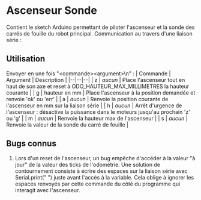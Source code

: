 # Ascenseur Sonde
Contient le sketch Arduino permettant de piloter l'ascenseur et la sonde des carrés de fouille du robot principal.
Communication au travers d'une liaison série :
## Utilisation
Envoyer en une fois "\<commande>\<argument>\n" :
| Commande | Argument | Description |
|--|--|--|
| z | *aucun* | Place l'ascenseur tout en haut de son axe et reset à ODO_HAUTEUR_MAX_MILLIMETRES la hauteur courante |
| g | hauteur en mm | Place l'ascenseur à la position demandée et renvoie 'ok' ou 'err' |
| a | *aucun* | Renvoie la position courante de l'ascenseur en mm sur la liaison série |
| h | *aucun* | Arrêt d'urgence de l'ascenseur : désactive la puissance dans le moteurs jusqu'au prochain 'z' ou 'g' |
| m | *aucun* | Renvoie la hauteur max de l'ascenseur |
| s | *aucun* | Renvoie la valeur de la sonde du carré de fouille |

## Bugs connus
1. Lors d'un reset de l'ascenseur, un bug empêche d'accéder à la valeur "à jour" de la valeur des ticks de l'odométrie. Une solution de contournement consiste à écrire des espaces sur la liaison série avec Serial.print(" ") juste avant l'accès à la variable. Cela oblige à ignorer les espaces renvoyés par cette commande du côté du programme qui interagit avec l'ascenseur.

